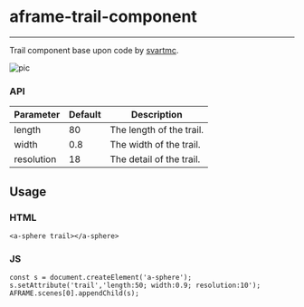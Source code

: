 # aframe-trail-component

___

Trail component base upon code by [svartmc](https://github.com/svartmc).

![pic](https://cdn.glitch.com/76718f34-7920-4a0e-bee1-bd0646eab927%2Ftrail_component.gif?v=1587846617145)


### API

| Parameter  | Default | Description              |
|------------|---------|--------------------------|
| length     | 80      | The length of the trail. |
| width      | 0.8     | The width of the trail.  |
| resolution | 18      | The detail of the trail. |


## Usage

### HTML
```
<a-sphere trail></a-sphere>

```

### JS
```
const s = document.createElement('a-sphere');
s.setAttribute('trail','length:50; width:0.9; resolution:10');
AFRAME.scenes[0].appendChild(s);

```
